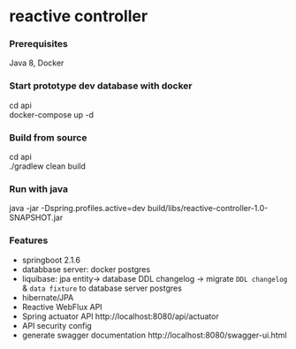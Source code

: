 # reactive controller

### Prerequisites

Java 8, Docker

### Start prototype dev database with docker 

cd api  
docker-compose up -d

### Build from source

cd api  
./gradlew clean build

### Run with java

java -jar -Dspring.profiles.active=dev build/libs/reactive-controller-1.0-SNAPSHOT.jar

### Features
- springboot 2.1.6
- databbase server: docker postgres
- liquibase: jpa entity-> database DDL changelog -> migrate `DDL changelog` & `data fixture` to database server postgres
- hibernate/JPA
- Reactive WebFlux API
- Spring actuator API http://localhost:8080/api/actuator
- API security config
- generate swagger documentation http://localhost:8080/swagger-ui.html
